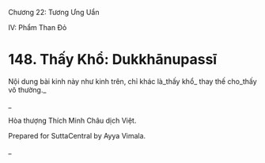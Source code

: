  

Chương 22: Tương Ưng Uẩn

IV: Phẩm Than Ðỏ

# 148\. Thấy Khổ: Dukkhānupassī

Nội dung bài kinh này như kinh trên, chỉ khác là_thấy khổ_ thay thế cho_thấy vô thường._

_

Hòa thượng Thích Minh Châu dịch Việt.

Prepared for SuttaCentral by Ayya Vimala.



_